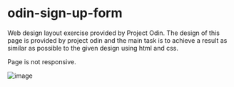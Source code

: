# odin-sign-up-form

Web design layout exercise provided by Project Odin. The design of this page is provided by project odin and the main task is to achieve a 
result as similar as possible to the given design using html and css.

Page is not responsive.

![image](https://github.com/makask/odin-sign-up-form/assets/16080688/1d9e98fa-b21d-4b0f-a8f4-fa3c1fa504fe)


